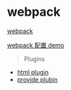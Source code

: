 # webpack

[webpack](https://github.com/webpack/webpack)

[webpack 配置 demo](https://github.com/webpack/webpack/tree/master/examples)

> Plugins

- [html plugin](html-plugin.md)
- [provide plubin](provide-plugin.md)
